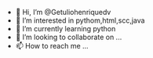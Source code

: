 - 👋 Hi, I’m @Getuliohenriquedv
- 👀 I’m interested in pythom,html,scc,java
- 🌱 I’m currently learning  python
- 💞️ I’m looking to collaborate on ...
- 📫 How to reach me ...

<!---
Getuliohenriquedv/Getuliohenriquedv is a ✨ special ✨ repository because its `README.md` (this file) appears on your GitHub profile.
You can click the Preview link to take a look at your changes.
--->

